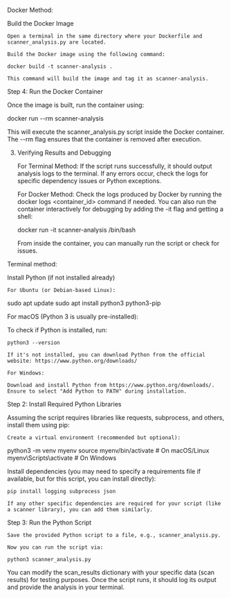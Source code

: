 Docker Method:

Build the Docker Image

    Open a terminal in the same directory where your Dockerfile and scanner_analysis.py are located.

    Build the Docker image using the following command:

    docker build -t scanner-analysis .

    This command will build the image and tag it as scanner-analysis.

Step 4: Run the Docker Container

Once the image is built, run the container using:

docker run --rm scanner-analysis

This will execute the scanner_analysis.py script inside the Docker container. The --rm flag ensures that the container is removed after execution.

3. Verifying Results and Debugging

    For Terminal Method:
        If the script runs successfully, it should output analysis logs to the terminal.
        If any errors occur, check the logs for specific dependency issues or Python exceptions.

    For Docker Method:
        Check the logs produced by Docker by running the docker logs <container_id> command if needed.
        You can also run the container interactively for debugging by adding the -it flag and getting a shell:

    docker run -it scanner-analysis /bin/bash

    From inside the container, you can manually run the script or check for issues.

 Terminal method: 
 
 Install Python (if not installed already)

    For Ubuntu (or Debian-based Linux):

sudo apt update
sudo apt install python3 python3-pip

For macOS (Python 3 is usually pre-installed):

To check if Python is installed, run:

    python3 --version

    If it's not installed, you can download Python from the official website: https://www.python.org/downloads/

    For Windows:

    Download and install Python from https://www.python.org/downloads/. Ensure to select "Add Python to PATH" during installation.

Step 2: Install Required Python Libraries

Assuming the script requires libraries like requests, subprocess, and others, install them using pip:

    Create a virtual environment (recommended but optional):

python3 -m venv myenv
source myenv/bin/activate  # On macOS/Linux
myenv\Scripts\activate  # On Windows

Install dependencies (you may need to specify a requirements file if available, but for this script, you can install directly):

    pip install logging subprocess json

    If any other specific dependencies are required for your script (like a scanner library), you can add them similarly.

Step 3: Run the Python Script

    Save the provided Python script to a file, e.g., scanner_analysis.py.

    Now you can run the script via:

    python3 scanner_analysis.py

You can modify the scan_results dictionary with your specific data (scan results) for testing purposes. Once the script runs, it should log its output and provide the analysis in your terminal.

